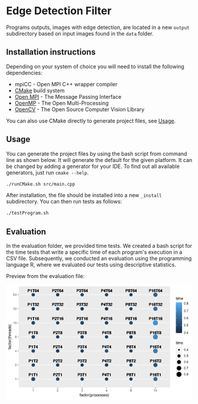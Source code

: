 # Edge Detection Filter

Programs outputs, images with edge detection, are located in a new `output` subdirectory based on input images found in the `data` folder. 

## Installation instructions

Depending on your system of choice you will need to install the following dependencies:
* mpiCC - Open MPI C++ wrapper compiler 
* [CMake](https://cmake.org) build system
* [Open MPI](https://www.mpi-forum.org/) - The Message Passing Interface
* [OpenMP](https://www.openmp.org/) - The Open Multi-Processing
* [OpenCV](https://opencv.org/) - The Open Source Computer Vision Library

You can also use CMake directly to generate project files, see [Usage](#Usage).

## Usage

You can generate the project files by using the bash script from command line as shown below. It will generate the default for the given platform. It can be changed by adding a generator for your IDE. To find out all available generators, just run `cmake --help`.

```bash
./runCMake.sh src/main.cpp
```

After installation, the file should be installed into a new `_install` subdirectory. You can then run tests as follows:

```bash
./testProgram.sh
```
## Evaluation

In the evaluation folder, we provided time tests. We created a bash script for the time tests that write a specific time of each program's execution in a CSV file. Subsequently, we conducted an evaluation using the programming language R, where we evaluated our tests using descriptive statistics.

Preview from the evaluation file:  

<p align="center">
	<img src="./figures/time_tests.png">
</p>
